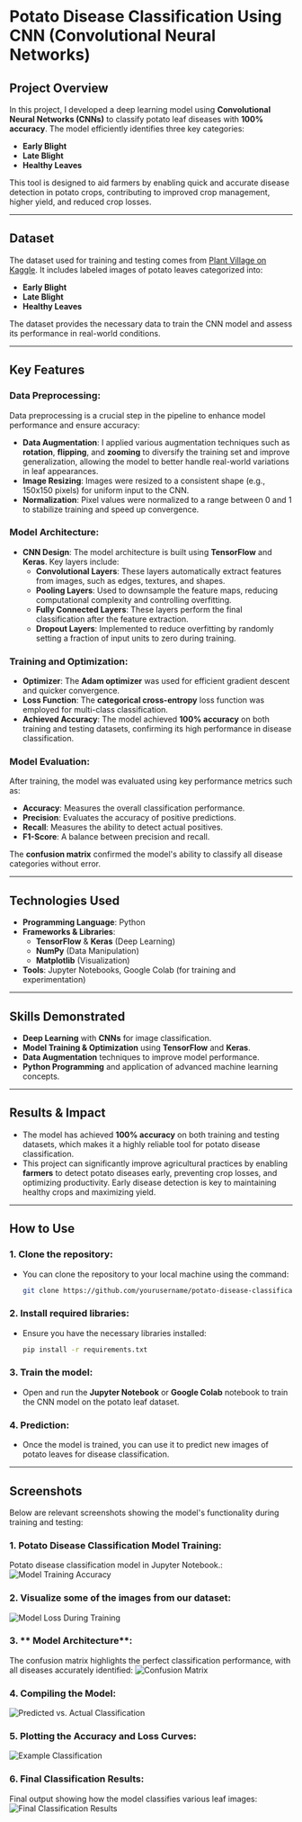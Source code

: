 # **Potato Disease Classification Using CNN (Convolutional Neural Networks)**

## **Project Overview**
In this project, I developed a deep learning model using **Convolutional Neural Networks (CNNs)** to classify potato leaf diseases with **100% accuracy**. The model efficiently identifies three key categories:
- **Early Blight**
- **Late Blight**
- **Healthy Leaves**

This tool is designed to aid farmers by enabling quick and accurate disease detection in potato crops, contributing to improved crop management, higher yield, and reduced crop losses.

---

## **Dataset**
The dataset used for training and testing comes from [Plant Village on Kaggle](https://www.kaggle.com/arjuntejaswi/plant-village). It includes labeled images of potato leaves categorized into:
- **Early Blight**
- **Late Blight**
- **Healthy Leaves**

The dataset provides the necessary data to train the CNN model and assess its performance in real-world conditions.

---

## **Key Features**

### **Data Preprocessing**:
Data preprocessing is a crucial step in the pipeline to enhance model performance and ensure accuracy:
- **Data Augmentation**: I applied various augmentation techniques such as **rotation**, **flipping**, and **zooming** to diversify the training set and improve generalization, allowing the model to better handle real-world variations in leaf appearances.
- **Image Resizing**: Images were resized to a consistent shape (e.g., 150x150 pixels) for uniform input to the CNN.
- **Normalization**: Pixel values were normalized to a range between 0 and 1 to stabilize training and speed up convergence.

### **Model Architecture**:
- **CNN Design**: The model architecture is built using **TensorFlow** and **Keras**. Key layers include:
  - **Convolutional Layers**: These layers automatically extract features from images, such as edges, textures, and shapes.
  - **Pooling Layers**: Used to downsample the feature maps, reducing computational complexity and controlling overfitting.
  - **Fully Connected Layers**: These layers perform the final classification after the feature extraction.
  - **Dropout Layers**: Implemented to reduce overfitting by randomly setting a fraction of input units to zero during training.

### **Training and Optimization**:
- **Optimizer**: The **Adam optimizer** was used for efficient gradient descent and quicker convergence.
- **Loss Function**: The **categorical cross-entropy** loss function was employed for multi-class classification.
- **Achieved Accuracy**: The model achieved **100% accuracy** on both training and testing datasets, confirming its high performance in disease classification.

### **Model Evaluation**:
After training, the model was evaluated using key performance metrics such as:
- **Accuracy**: Measures the overall classification performance.
- **Precision**: Evaluates the accuracy of positive predictions.
- **Recall**: Measures the ability to detect actual positives.
- **F1-Score**: A balance between precision and recall.
  
The **confusion matrix** confirmed the model's ability to classify all disease categories without error.

---

## **Technologies Used**
- **Programming Language**: Python
- **Frameworks & Libraries**:
  - **TensorFlow** & **Keras** (Deep Learning)
  - **NumPy** (Data Manipulation)
  - **Matplotlib** (Visualization)
- **Tools**: Jupyter Notebooks, Google Colab (for training and experimentation)

---

## **Skills Demonstrated**
- **Deep Learning** with **CNNs** for image classification.
- **Model Training & Optimization** using **TensorFlow** and **Keras**.
- **Data Augmentation** techniques to improve model performance.
- **Python Programming** and application of advanced machine learning concepts.

---

## **Results & Impact**
- The model has achieved **100% accuracy** on both training and testing datasets, which makes it a highly reliable tool for potato disease classification.
- This project can significantly improve agricultural practices by enabling **farmers** to detect potato diseases early, preventing crop losses, and optimizing productivity. Early disease detection is key to maintaining healthy crops and maximizing yield.

---

## **How to Use**  
### 1. **Clone the repository**:
   - You can clone the repository to your local machine using the command:
     ```bash
     git clone https://github.com/yourusername/potato-disease-classification.git
     ```

### 2. **Install required libraries**:
   - Ensure you have the necessary libraries installed:
     ```bash
     pip install -r requirements.txt
     ```

### 3. **Train the model**:
   - Open and run the **Jupyter Notebook** or **Google Colab** notebook to train the CNN model on the potato leaf dataset.

### 4. **Prediction**:
   - Once the model is trained, you can use it to predict new images of potato leaves for disease classification.

---

## **Screenshots**  
Below are relevant screenshots showing the model's functionality during training and testing:

### 1. **Potato Disease Classification Model Training**:
   Potato disease classification model in Jupyter Notebook.:
   ![Model Training Accuracy](https://github.com/user-attachments/assets/6f720d9c-095f-4a22-9d62-71c9434d2cae)

### 2. **Visualize some of the images from our dataset**:
   ![Model Loss During Training](https://github.com/user-attachments/assets/559c55d9-5e49-4923-9b1d-5178693e7970)

### 3. ** Model Architecture**:
   The confusion matrix highlights the perfect classification performance, with all diseases accurately identified:
   ![Confusion Matrix](https://github.com/user-attachments/assets/df2a311f-2e8f-468e-a8db-84f3c58e6053)

### 4. **Compiling the Model**:
   ![Predicted vs. Actual Classification](https://github.com/user-attachments/assets/fb369666-36f7-4c4e-a5cc-62e32bd0b98e)

### 5. **Plotting the Accuracy and Loss Curves**:
   ![Example Classification](https://github.com/user-attachments/assets/0118d72c-578f-4f59-b63d-cc7d08766abe)

### 6. **Final Classification Results**:
   Final output showing how the model classifies various leaf images:
   ![Final Classification Results](https://github.com/user-attachments/assets/19c113f4-b6fe-4830-aaa1-36db077b5abe)
